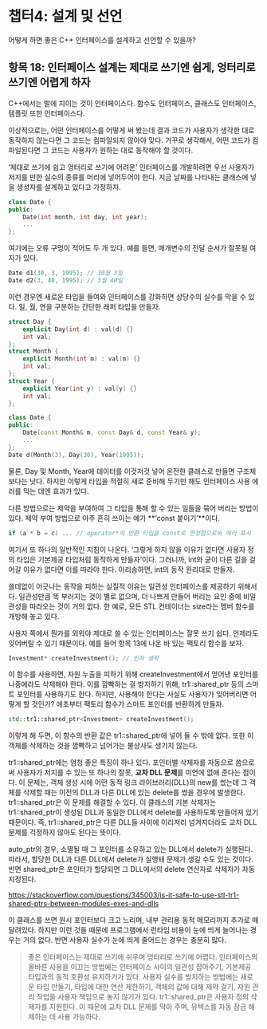 # 챕터4: 설계 및 선언

어떻게 하면 좋은 C++ 인터페이스를 설계하고 선언할 수 있을까?

## 항목 18: 인터페이스 설계는 제대로 쓰기엔 쉽게, 엉터리로 쓰기엔 어렵게 하자

C++에서는 발에 치이는 것이 인터페이스다. 함수도 인터페이스, 클래스도 인터페이스, 템플릿 또한 인터페이스다.

이상적으로는, 어떤 인터페이스를 어떻게 써 봤는데 결과 코드가 사용자가 생각한 대로 동작하지 않는다면 그 코드는 컴파일되지 않아야 맞다. 거꾸로 생각해서, 어떤 코드가 컴파일된다면 그 코드는 사용자가 원하는 대로 동작해야 할 것이다.

‘제대로 쓰기에 쉽고 엉터리로 쓰기에 어려운’ 인터페이스를 개발하려면 우선 사용자가 저지를 만한 실수의 종류를 머리에 넣어두어야 한다. 지금 날짜를 나타내는 클래스에 넣을 생성자를 설계하고 있다고 가정하자.

```cpp
class Date {
public:
	Date(int month, int day, int year);
	...
};
```

여기에는 오류 구멍이 적어도 두 개 있다. 예를 들면, 매개변수의 전달 순서가 잘못될 여지가 있다.

```cpp
Date d1(30, 3, 1995); // 30월 3일
Date d2(3, 40, 1995); // 3월 40일
```

이런 경우엔 새로운 타입을 들여와 인터페이스를 강화하면 상당수의 실수를 막을 수 있다. 일, 월, 연을 구분하는 간단한 래퍼 타입을 만들자.

```cpp
struct Day {
	explicit Day(int d) : val(d) {}
	int val;
};
struct Month {
	explicit Month(int m) : val(m) {}
	int val;
};
struct Year {
	explicit Year(int y) : val(y) {}
	int val;
};

class Date {
public:
	Date(const Month& m, const Day& d, const Year& y);
	...
};
Date d(Month(3), Day(30), Year(1995));
```

물론, Day 및 Month, Year에 데이터를 이것저것 넣어 온전한 클래스로 만들면 구조체보다는 낫다. 하지만 이렇게 타입을 적절히 새로 준비해 두기만 해도 인터페이스 사용 에러를 막는 데엔 효과가 있다.

다른 방법으로는 제약을 부여하여 그 타입을 통해 할 수 있는 일들을 묶어 버리는 방법이 있다. 제약 부여 방법으로 아주 흔히 쓰이는 예가 **‘const 붙이기’**이다.

```cpp
if (a * b = c) ... // operator*의 반환 타입을 const로 한정함으로써 에러 표시
```

여기서 또 하나의 일반적인 지침이 나온다. ‘그렇게 하지 않을 이유가 없다면 사용자 정의 타입은 기본제공 타입처럼 동작하게 만들자’이다. 그러니까, int와 굳이 다른 길을 걸어갈 이유가 없다면 이를 따라야 한다. 아리송하면, int의 동작 원리대로 만들자.

쓸데없이 어긋나는 동작을 피하는 실질적 이유는 일관성 인터페이스를 제공하기 위해서다. 일관성만큼 똑 부러지는 것이 별로 없으며, 더 나쁘게 만들어 버리는 요인 중에 비일관성을 따라오는 것이 거의 없다. 한 예로, 모든 STL 컨테이너는 size라는 멤버 함수를 개방해 놓고 있다.

사용자 쪽에서 뭔가를 외워야 제대로 쓸 수 있는 인터페이스는 잘못 쓰기 쉽다. 언제라도 잊어버릴 수 있기 때문이다. 예를 들어 항목 13에 나온 바 있는 팩토리 함수를 보자.

```cpp
Investment* createInvestment(); // 인자 생략
```

이 함수를 사용하면, 자원 누출을 피하기 위해 createInvestment에서 얻어낸 포인터를 나중에라도 삭제해야 한다. 이를 깜빡하는 걸 방지하기 위해, tr1::shared_ptr 등의 스마트 포인터를 사용하기도 한다. 하지만, 사용해야 한다는 사실도 사용자가 잊어버리면 어떻게 할 것인가? 애초부터 팩토리 함수가 스마트 포인터를 반환하게 만들자.

```cpp
std::tr1::shared_ptr<Investment> createInvestment();
```

이렇게 해 두면, 이 함수의 반환 값은 tr1::shared_ptr에 넣어 둘 수 밖에 없다. 또한 이 객체를 삭제하는 것을 깜빡하고 넘어가는 불상사도 생기지 않는다.

tr1::shared_ptr에는 엄청 좋은 특징이 하나 있다. 포인터별 삭제자를 자동으로 씀으로써 사용자가 저지를 수 있는 또 하나의 잘못, **교차 DLL 문제**를 미연에 없애 준다는 점이다. 이 문제는, 객체 생성 시에 어떤 동적 링크 라이브러리(DLL)의 new를 썼는데 그 객체를 삭제할 때는 이전의 DLL과 다른 DLL에 있는 delete를 썼을 경우에 발생한다. tr1::shared_ptr은 이 문제를 해결할 수 있다. 이 클래스의 기본 삭제자는 tr1::shared_ptr이 생성된 DLL과 동일한 DLL에서 delete를 사용하도록 만들어져 있기 때문이다. 즉, tr1::shared_ptr은 다른 DLL들 사이에 이리저리 넘겨지더라도 교차 DLL 문제를 걱정하지 않아도 된다는 뜻이다.

auto_ptr의 경우, 소멸될 때 그 포인터를 소유하고 있는 DLL에서 delete가 실행된다. 따라서, 할당한 DLL과 다른 DLL에서 delete가 실행돼 문제가 생길 수도 있는 것이다. 반면 shared_ptr은 포인터가 할당되면 그 DLL에서의 delete 연산자로 삭제자가 자동 지정된다.

https://stackoverflow.com/questions/345003/is-it-safe-to-use-stl-tr1-shared-ptrs-between-modules-exes-and-dlls

이 클래스를 쓰면 원시 포인터보다 크고 느리며, 내부 관리용 동적 메모리까지 추가로 매달려있다. 하지만 이런 것들 때문에 프로그램에서 런타임 비용이 눈에 띄게 늘어나는 경우는 거의 없다. 반면 사용자 실수가 눈에 띄게 줄어드는 경우는 충분히 많다.

> 좋은 인터페이스는 제대로 쓰기에 쉬우며 엉터리로 쓰기에 어렵다.
인터페이스의 올바른 사용을 이끄는 방법에는 인터페이스 사이의 일관성 잡아주기, 기본제공 타입과의 동적 호환성 유지하기가 있다.
사용자 실수를 방지하는 방법에는 새로운 타입 만들기, 타입에 대한 연산 제한하기, 객체의 값에 대해 제약 걸기, 자원 관리 작업을 사용자 책임으로 놓지 않기가 있다.
tr1::shared_ptr은 사용자 정의 삭제자를 지원한다. 이 때문에 교차 DLL 문제를 막아 주며, 뮤텍스를 자동 잠금 해제하는 데 사용 가능하다.